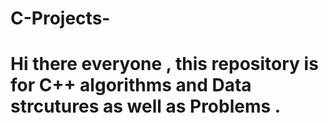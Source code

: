 # C-Projects-

# Hi there everyone , this repository is for C++ algorithms and Data strcutures as well as Problems .


